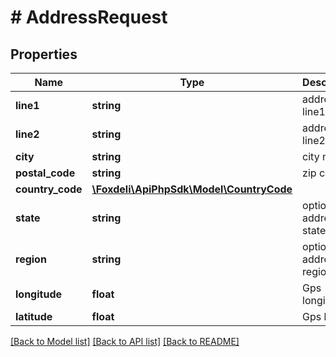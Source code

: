 # # AddressRequest

## Properties

Name | Type | Description | Notes
------------ | ------------- | ------------- | -------------
**line1** | **string** | address line1 |
**line2** | **string** | address line2 | [optional]
**city** | **string** | city name |
**postal_code** | **string** | zip code |
**country_code** | [**\Foxdeli\ApiPhpSdk\Model\CountryCode**](CountryCode.md) |  |
**state** | **string** | optional address state | [optional]
**region** | **string** | optional address region | [optional]
**longitude** | **float** | Gps longitude | [optional]
**latitude** | **float** | Gps latitude | [optional]

[[Back to Model list]](../../README.md#models) [[Back to API list]](../../README.md#endpoints) [[Back to README]](../../README.md)

